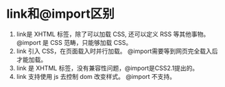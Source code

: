 # link和@import区别

1. link是 XHTML 标签，除了可以加载 CSS, 还可以定义 RSS 等其他事物。 @import 是 CSS 范畴，只能够加载 CSS。
2. link 引入 CSS，在页面载入时并行加载。 @import需要等到网页完全载入后才能加载。
3. link 是 XHTML 标签，没有兼容性问题，@import是CSS2.1提出的。
4. link 支持使用 js 去控制 dom 改变样式。 @import 不支持。